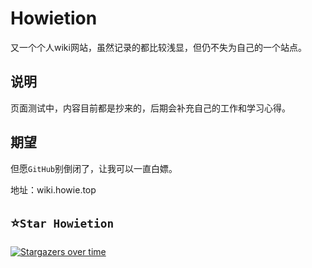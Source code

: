 # Howietion

又一个个人wiki网站，虽然记录的都比较浅显，但仍不失为自己的一个站点。

## 说明

页面测试中，内容目前都是抄来的，后期会补充自己的工作和学习心得。

## 期望

但愿`GitHub`别倒闭了，让我可以一直白嫖。

地址：wiki.howie.top

## ⭐`Star Howietion`

[![Stargazers over time](https://starchart.cc/Howietion/Howietron.github.io.github.io.svg)](https://starchart.cc/Howietion/Howietron.github.io.github.io)

